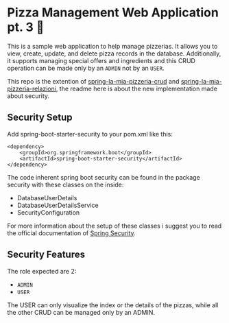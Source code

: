 # Pizza Management Web Application pt. 3  :pizza:

This is a sample web application to help manage pizzerias. It allows you to view, create, update, and delete pizza records in the database. Additionally, it supports managing special offers and ingredients and this CRUD operation can be made only by an `ADMIN` not by an `USER`.

This repo is the extention of [spring-la-mia-pizzeria-crud](https://github.com/RixTerreny/spring-la-mia-pizzeria-crud) and [spring-la-mia-pizzeria-relazioni](https://github.com/RixTerreny/spring-la-mia-pizzeria-relazioni), the readme here is about the new implementation made about security.

## Security Setup
Add spring-boot-starter-security to your pom.xml like this:
```
<dependency>
    <groupId>org.springframework.boot</groupId>
    <artifactId>spring-boot-starter-security</artifactId>
</dependency>
```
The code inherent spring boot security can be found in the package security with these classes on the inside:
- DatabaseUserDetails
- DatabaseUserDetailsService
- SecurityConfiguration

For more information about the setup of these classes i suggest you to read the official documentation of [Spring Security](https://docs.spring.io/spring-security/reference/).

## Security Features
The role expected are 2:
- `ADMIN`
- `USER`

The USER can only visualize the index or the details of the pizzas, while all the other CRUD can be managed only by an ADMIN.
